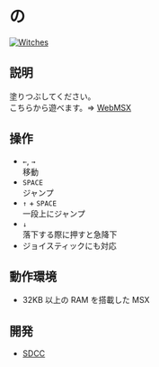 # の

[![Witches](http://img.youtube.com/vi/ukDfOcvAwX4/0.jpg)](https://www.youtube.com/watch?v=ukDfOcvAwX4)

## 説明
塗りつぶしてください。<br>
こちらから遊べます。⇒  [WebMSX](http://webmsx.org/?MACHINE=MSX1J&DISK=https://github.com/CoBinee/friends-msx/raw/main/diskimage/friends.dsk)

## 操作
- `←`, `→`<br>移動
- `SPACE`<br>ジャンプ
- `↑` + `SPACE`<br>一段上にジャンプ
- `↓`<br>落下する際に押すと急降下
- ジョイスティックにも対応

## 動作環境
- 32KB 以上の RAM を搭載した MSX

## 開発
- [SDCC](https://sdcc.sourceforge.net)
